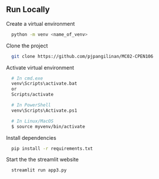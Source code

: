 ## Run Locally

Create a virtual environment

```bash
  python -m venv <name_of_venv>
```

Clone the project

```bash
  git clone https://github.com/pjpangilinan/MC02-CPEN106
```

Activate virtual environment

```bash
  # In cmd.exe
  venv\Scripts\activate.bat
  or
  Scripts/activate

  # In PowerShell
  venv\Scripts\Activate.ps1

  # In Linux/MacOS
  $ source myvenv/bin/activate
```

Install dependencies

```bash
  pip install -r requirements.txt
```

Start the the streamlit website

```bash
  streamlit run app3.py
```
